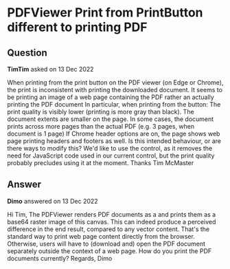 # PDFViewer Print from PrintButton different to printing PDF

## Question

**TimTim** asked on 13 Dec 2022

When printing from the print button on the PDF viewer (on Edge or Chrome), the print is inconsistent with printing the downloaded document. It seems to be printing an image of a web page containing the PDF rather an actually printing the PDF document In particular, when printing from the button: The print quality is visibly lower (printing is more gray than black). The document extents are smaller on the page. In some cases, the document prints across more pages than the actual PDF (e.g. 3 pages, when document is 1 page) If Chrome header options are on, the page shows web page printing headers and footers as well. Is this intended behaviour, or are there ways to modify this? We'd like to use the control, as it removes the need for JavaScript code used in our current control, but the print quality probably precludes using it at the moment. Thanks Tim McMaster

## Answer

**Dimo** answered on 13 Dec 2022

Hi Tim, The PDFViewer renders PDF documents as a <canvas> and prints them as a base64 raster image of this canvas. This can indeed produce a perceived difference in the end result, compared to any vector content. That's the standard way to print web page content directly from the browser. Otherwise, users will have to (download and) open the PDF document separately outside the context of a web page. How do you print the PDF documents currently? Regards, Dimo
